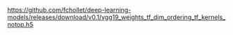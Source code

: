 https://github.com/fchollet/deep-learning-models/releases/download/v0.1/vgg19_weights_tf_dim_ordering_tf_kernels_notop.h5
